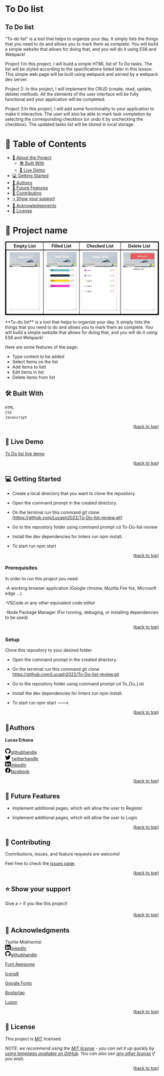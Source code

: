 # To Do list<!---Title of Project-->
<a name="readme-top"></a>


## To Do list<!---Title of Project-->

"To-do list" is a tool that helps to organize your day. It simply lists the things that you need to do and allows you to mark them as complete. You will build a simple website that allows for doing that, and you will do it using ES6 and Webpack!

Project 1:In this project, I will build a simple HTML list of To Do tasks. The list will be styled according to the specifications listed later in this lesson. This simple web page will be built using webpack and served by a webpack dev server.

Project 2: In this project, I will implement the CRUD (create, read, update, delete) methods. All the elements of the user interface will be fully functional and your application will be completed.

Project 3:In this project, I will add some functionality to your application to make it interactive. The user will also be able to mark task completion by selecting the corresponding checkbox (or undo it by unchecking the checkbox). The updated tasks list will be stored in local storage.


<!-- TABLE OF CONTENTS -->

# 📗 Table of Contents

- [📖 About the Project](#about-project)
  - [🛠 Built With](#built-with)
  - [🚀 Live Demo](#live-demo)
- [💻 Getting Started](#getting-started)
- [👥 Authors](#authors)
- [🔭 Future Features](#future-features)
- [🤝 Contributing](#contributing)
- [⭐️ Show your support](#support)
- [🙏 Acknowledgements](#acknowledgements)
- [📝 License](#license)

<!-- PROJECT DESCRIPTION -->

# 📖 Project name<a name="about-project"></a> <!---Project title-->
<table style="border: 2px solid black;">
  <tr>
    <th style="border: 1px solid black;">Empty List</th>
    <th style="border: 1px solid black;">Filled List</th>
     <th style="border: 1px solid black;">Checked List</th>
     <th style="border: 1px solid black;">Delete List</th>

  </tr>
  <tr style="border: 2px solid black;">
  <td style="border: 1px solid black;"><img src="images/DesktopVersionADD.jpg" alt="Desktop Version" width="250"  height="200" /></td>
  <td style="border: 1px solid black;"><img src="images/DesktopVersionLIST.jpg" alt="Desktop Version" width="250"  height="200" /></td>
  <td style="border: 1px solid black;"><img src="images/DesctopVersionChecked.jpg" alt="Desktop Version" width="250"  height="200" /></td>
  <td style="border: 1px solid black;"><img src="images/DesctopVersionDelete.jpg" alt="Desktop Version" width="250"  height="200" /></td>
  </tr>
</table>
**To-do list**  is a tool that helps to organize your day. It simply lists the things that you need to do and allows you to mark them as complete. You will build a simple website that allows for doing that, and you will do it using ES6 and Webpack! 

Here are some features of the page:

<ul>
  <li>Type content to be added</li>
  <li>Select items on the list</li>
   <li>Add items to listt</li>
   <li>Edit items in list</li>
  <li>Delete items from list</li>
</ul>




## 🛠 Built With <a name="built-with"></a>
    HTML
    CSS
    Javascript


<p align="right">(<a href="#readme-top">back to top</a>)</p>

<!-- LIVE DEMO -->

## 🚀 Live Demo <a name="live-demo"></a>



[To Do list live demo](https://lucash2022.github.io/To-Do-list-review/dist/)

<p align="right">(<a href="#readme-top">back to top</a>)</p>


<!-- GETTING STARTED -->

## 💻 Getting Started <a name="getting-started"></a>

- Create a local directory that you want to clone the repository.

- Open the command prompt in the created directory.

- On the terminal run this command git clone [https://github.com/Lucash2022/To-Do-list-review.git]

- Go to the repository folder using command prompt cd To-Do-list-review


- Install the dev dependencies for linters run npm install.

- To start run npm start

<p align="right">(<a href="#readme-top">back to top</a>)</p>

### Prerequisites

In order to run this project you need:

-A working browser application (Google chrome, Mozilla Fire fox, Microsoft edge ...)

-VSCode or any other equivalent code editor

-Node Package Manager (For running, debuging, or installing dependancies to be used)


<p align="right">(<a href="#readme-top">back to top</a>)</p>

### Setup

Clone this repository to your desired folder:

- Open the command prompt in the created directory.

- On the terminal run this command git clone https://github.com/Lucash2022/To-Do-list-review.git

- Go to the repository folder using command prompt cd To_Do_List

- Install the dev dependencies for linters run npm install.

- To start run npm start
--->


<p align="right">(<a href="#readme-top">back to top</a>)</p>

<!-- Author -->

## 👤**Authors** <a name="authors"></a>
<h4>Lucas Erkana</h4>

<img src="/images/github.svg" alt="logo" width="18"  height="18" />[githubhandle](https://github.com/Lucash2022)
<br>
<img src="/images/twitter.svg" alt="logo" width="18"  height="18" /> [twitterhandle](https://twitter.com/@Lucas_David_22)
<br>
<img src="/images/linkedin.svg" alt="logo" width="18"  height="18" />[linkedIn](https://www.linkedin.com/in/lucas-erkana-b30a0b3b/)
  <br>
<img src="/images/facebook.svg" alt="logo" width="18"  height="18" />[facebook](https://www.facebook.com/lucash.toni)


<p align="right">(<a href="#readme-top">back to top</a>)</p>

<!-- FUTURE FEATURES -->

## 🔭 Future Features <a name="future-features"></a>


- Implement additional pages, which will allow the user to Register

- Implement additional pages, which will allow the user to Login

<p align="right">(<a href="#readme-top">back to top</a>)</p>

<!-- CONTRIBUTING -->

## 🤝 Contributing <a name="contributing"></a>

Contributions, issues, and feature requests are welcome!

Feel free to check the [issues page](https://github.com/Lucash2022/To_Do_List/issues).

<p align="right">(<a href="#readme-top">back to top</a>)</p>

<!-- SUPPORT -->

## ⭐️ Show your support <a name="support"></a>

Give a ⭐️ if you like this project!

<p align="right">(<a href="#readme-top">back to top</a>)</p>

<!-- ACKNOWLEDGEMENTS -->

## 🙏 Acknowledgments <a name="acknowledgements"></a>
Tsohle Mokhemisi
<br>
<img src="/images/linkedin.svg" alt="logo" width="18"  height="18" />[linkedIn](https://www.linkedin.com/in/tsohle-mokhemisi-3687401b2/)
<br>
<img src="/images/github.svg" alt="logo" width="18"  height="18" />[githubhandle](https://github.com/tsohleDev)



[Font Awesome](https://fontawesome.com/search?q=book&o=r)

[Icons8](https://icons8.com/icons/set/books)

[Google Fonts](https://developers.google.com/fonts)


[Bootsrtap](https://getbootstrap.com/docs/5.1/getting-started/introduction/)


[Luxon](https://imdac.github.io/modules/js/luxon/)


<p align="right">(<a href="#readme-top">back to top</a>)</p>



<!-- LICENSE -->

## 📝 License <a name="license"></a>

This project is [MIT](./LICENSE) licensed.

_NOTE: we recommend using the [MIT license](https://choosealicense.com/licenses/mit/) - you can set it up quickly by [using templates available on GitHub](https://docs.github.com/en/communities/setting-up-your-project-for-healthy-contributions/adding-a-license-to-a-repository). You can also use [any other license](https://choosealicense.com/licenses/) if you wish._

<p align="right">(<a href="#readme-top">back to top</a>)</p>
